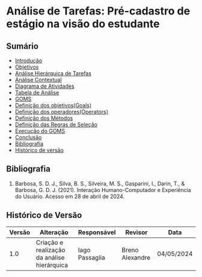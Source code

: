 # Análise de Tarefas: Pré-cadastro de estágio na visão do estudante

## Sumário
* [Introdução](#Introdução)
* [Objetivos](#Objetivos)
* [Análise Hierárquica de Tarefas](Análise-Hierárquica-de-Tarefas)
* [Análise Contextual](#Análise-Contextual)
* [Diagrama de Atividades](#Diagrama-de-Atividades)
* [Tabela de Análise](#Tabela-de-Análise)
* [GOMS](#GOMS)
* [Definição dos objetivos(Goals)](#Definição-dos-objetivos)
* [Definição dos operadores(Operators)](#Definição-dos-operadores(Operators))
* [Definição dos Métodos](#Definição-dos-Métodos )
* [Definição das Regras de Seleção](#Definição-das-Regras-de-Seleção)
* [Execução do GOMS](#Execução-do-GOMS)
* [Conclusão](#Conclusão)
* [Bibliografia](#Bibliografia)
* [Histórico de versão](#Histórico-de-versão)


## Bibliografia
1. Barbosa, S. D. J., Silva, B. S., Silveira, M. S., Gasparini, I., Darin, T., & Barbosa, G. D. J. (2021). Interação Humano-Computador e Experiência do Usuário. Acesso em 28 de abril de 2024.

## Histórico de Versão
| Versão | Alteração | Responsável | Revisor | Data |
| - | - | - | - | - |
| 1.0 | Criação e realização da análise hierárquica | Iago Passaglia | Breno Alexandre | 04/05/2024 |
